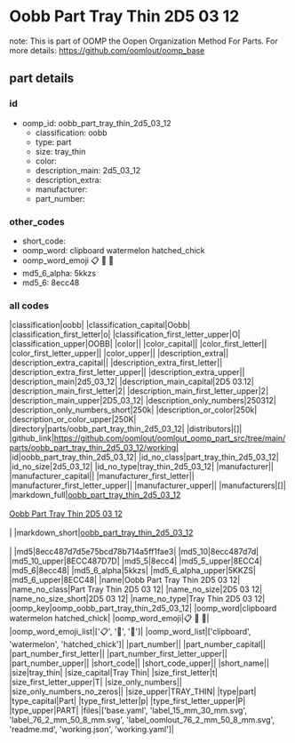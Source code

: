 # Oobb Part Tray Thin 2D5 03 12  

note: This is part of OOMP the Oopen Organization Method For Parts. For more details: https://github.com/oomlout/oomp_base

##  part details





### id
* oomp_id: oobb_part_tray_thin_2d5_03_12
  * classification: oobb
  * type: part
  * size: tray_thin
  * color: 
  * description_main: 2d5_03_12
  * description_extra: 
  * manufacturer: 
  * part_number: 

### other_codes
* short_code: 
* oomp_word: clipboard watermelon hatched_chick
* oomp_word_emoji :clipboard: :watermelon: :hatched_chick:
* md5_6_alpha: 5kkzs
* md5_6: 8ecc48

### all codes 
|classification|oobb|
|classification_capital|Oobb|
|classification_first_letter|o|
|classification_first_letter_upper|O|
|classification_upper|OOBB|
|color||
|color_capital||
|color_first_letter||
|color_first_letter_upper||
|color_upper||
|description_extra||
|description_extra_capital||
|description_extra_first_letter||
|description_extra_first_letter_upper||
|description_extra_upper||
|description_main|2d5_03_12|
|description_main_capital|2D5 03.12|
|description_main_first_letter|2|
|description_main_first_letter_upper|2|
|description_main_upper|2D5_03_12|
|description_only_numbers|250312|
|description_only_numbers_short|250k|
|description_or_color|250k|
|description_or_color_upper|250K|
|directory|parts/oobb_part_tray_thin_2d5_03_12|
|distributors|[]|
|github_link|https://github.com/oomlout/oomlout_oomp_part_src/tree/main/parts/oobb_part_tray_thin_2d5_03_12/working|
|id|oobb_part_tray_thin_2d5_03_12|
|id_no_class|part_tray_thin_2d5_03_12|
|id_no_size|2d5_03_12|
|id_no_type|tray_thin_2d5_03_12|
|manufacturer||
|manufacturer_capital||
|manufacturer_first_letter||
|manufacturer_first_letter_upper||
|manufacturer_upper||
|manufacturers|[]|
|markdown_full|[oobb_part_tray_thin_2d5_03_12](https://github.com/oomlout/oomlout_oomp_part_src/tree/main/parts/oobb_part_tray_thin_2d5_03_12/working)<br>[](https://github.com/oomlout/oomlout_oomp_part_src/tree/main/parts/oobb_part_tray_thin_2d5_03_12/working)<br>[Oobb Part Tray Thin 2D5 03 12](https://github.com/oomlout/oomlout_oomp_part_src/tree/main/parts/oobb_part_tray_thin_2d5_03_12/working)<br><br>|
|markdown_short|[oobb_part_tray_thin_2d5_03_12](https://github.com/oomlout/oomlout_oomp_part_src/tree/main/parts/oobb_part_tray_thin_2d5_03_12/working)<br><br>|
|md5|8ecc487d7d5e75bcd78b714a5ff1fae3|
|md5_10|8ecc487d7d|
|md5_10_upper|8ECC487D7D|
|md5_5|8ecc4|
|md5_5_upper|8ECC4|
|md5_6|8ecc48|
|md5_6_alpha|5kkzs|
|md5_6_alpha_upper|5KKZS|
|md5_6_upper|8ECC48|
|name|Oobb Part Tray Thin 2D5 03 12|
|name_no_class|Part Tray Thin 2D5 03 12|
|name_no_size|2D5 03 12|
|name_no_size_short|2D5 03 12|
|name_no_type|Tray Thin 2D5 03 12|
|oomp_key|oomp_oobb_part_tray_thin_2d5_03_12|
|oomp_word|clipboard watermelon hatched_chick|
|oomp_word_emoji|:clipboard: :watermelon: :hatched_chick:|
|oomp_word_emoji_list|[':clipboard:', ':watermelon:', ':hatched_chick:']|
|oomp_word_list|['clipboard', 'watermelon', 'hatched_chick']|
|part_number||
|part_number_capital||
|part_number_first_letter||
|part_number_first_letter_upper||
|part_number_upper||
|short_code||
|short_code_upper||
|short_name||
|size|tray_thin|
|size_capital|Tray Thin|
|size_first_letter|t|
|size_first_letter_upper|T|
|size_only_numbers||
|size_only_numbers_no_zeros||
|size_upper|TRAY_THIN|
|type|part|
|type_capital|Part|
|type_first_letter|p|
|type_first_letter_upper|P|
|type_upper|PART|
|files|['base.yaml', 'label_15_mm_30_mm.svg', 'label_76_2_mm_50_8_mm.svg', 'label_oomlout_76_2_mm_50_8_mm.svg', 'readme.md', 'working.json', 'working.yaml']|
